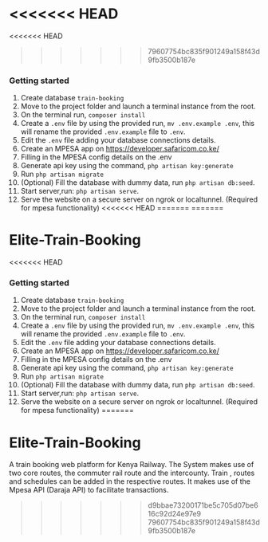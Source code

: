 <<<<<<< HEAD
=======
<<<<<<< HEAD
>>>>>>> 79607754bc835f901249a158f43d9fb3500b187e
### Getting started

1. Create database `train-booking`
2. Move to the project folder and launch a terminal instance from the root.
3. On the terminal run, `composer install`
4. Create a `.env` file by using the provided run, `mv .env.example .env`, this will rename the provided `.env.example` file to `.env`.
5. Edit the `.env` file adding your database connections details.
6. Create an MPESA app on https://developer.safaricom.co.ke/
7. Filling in the MPESA config details on the .env
8. Generate api key using the command, `php artisan key:generate`
9. Run `php artisan migrate`
10. (Optional) Fill the database with dummy data, run `php artisan db:seed`.
11. Start server,run: `php artisan serve`.
12. Serve the website on a secure server on ngrok or localtunnel. (Required for mpesa functionality)
<<<<<<< HEAD
=======
=======
# Elite-Train-Booking

<<<<<<< HEAD
### Getting started

1. Create database `train-booking`
2. Move to the project folder and launch a terminal instance from the root.
3. On the terminal run, `composer install`
4. Create a `.env` file by using the provided run, `mv .env.example .env`, this will rename the provided `.env.example` file to `.env`.
5. Edit the `.env` file adding your database connections details.
6. Create an MPESA app on https://developer.safaricom.co.ke/
7. Filling in the MPESA config details on the .env
8. Generate api key using the command, `php artisan key:generate`
9. Run `php artisan migrate`
10. (Optional) Fill the database with dummy data, run `php artisan db:seed`.
11. Start server,run: `php artisan serve`.
12. Serve the website on a secure server on ngrok or localtunnel. (Required for mpesa functionality)
=======
# Elite-Train-Booking
A train booking web platform for Kenya Railway. The System makes use of two core routes, the commuter rail route and the intercounty. Train , routes and schedules can be added in the respective routes. It makes use of the Mpesa API (Daraja API) to facilitate transactions.
>>>>>>> d9bbae73200171be5c705d07be616c92d24e97e9
>>>>>>> 79607754bc835f901249a158f43d9fb3500b187e
